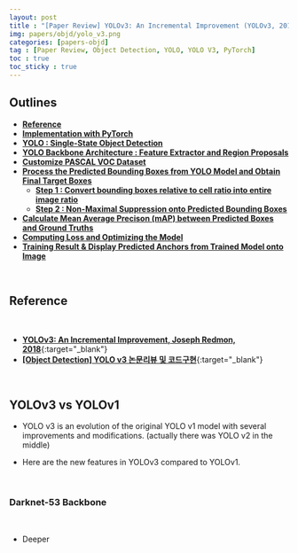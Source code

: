 ```yaml
---
layout: post
title : "[Paper Review] YOLOv3: An Incremental Improvement (YOLOv3, 2018)"
img: papers/objd/yolo_v3.png
categories: [papers-objd]  
tag : [Paper Review, Object Detection, YOLO, YOLO V3, PyTorch]
toc : true
toc_sticky : true
---
```


## **Outlines**
- [**Reference**](#reference)
- [**Implementation with PyTorch**](#implementation-with-pytorch)
- [**YOLO : Single-State Object Detection**](#yolo--single-state-object-detection)
- [**YOLO Backbone Architecture : Feature Extractor and Region Proposals**](#yolo-backbone-architecture--feature-extractor-and-region-proposals)
- [**Customize PASCAL VOC Dataset**](#customize-pascal-voc-dataset)
- [**Process the Predicted Bounding Boxes from YOLO Model and Obtain Final Target Boxes**](#process-the-predicted-bounding-boxes-from-yolo-model-and-obtain-final-target-boxes)
    - [**Step 1 : Convert bounding boxes relative to cell ratio into entire image ratio**](#step-1--convert-bounding-boxes-relative-to-cell-ratio-into-entire-image-ratio)
    - [**Step 2 : Non-Maximal Suppression onto Predicted Bounding Boxes**](#step-2--non-maximal-suppression-onto-predicted-bounding-boxes)
- [**Calculate Mean Average Precison (mAP) between Predicted Boxes and Ground Truths**](#calculate-mean-average-precison-map-between-predicted-boxes-and-ground-truths)
- [**Computing Loss and Optimizing the Model**](#computing-loss-and-optimizing-the-model)
- [**Training Result & Display Predicted Anchors from Trained Model onto Image**](#training-result--display-predicted-anchors-from-trained-model-onto-image)

<br/>

## **Reference**

<br/>

- [**YOLOv3: An Incremental Improvement, Joseph Redmon, 2018**](https://arxiv.org/abs/1804.02767){:target="_blank"}
- [**[Object Detection] YOLO v3 논문리뷰 및 코드구현**](https://csm-kr.tistory.com/11){:target="_blank"}

<br>

## **YOLOv3 vs YOLOv1**

- YOLO v3 is an evolution of the original YOLO v1 model with several improvements and modifications. (actually there was YOLO v2 in the middle)

- Here are the new features in YOLOv3 compared to YOLOv1.

<br>

### **Darknet-53 Backbone**

<br>

- Deeper 
